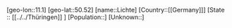 ﻿---
location: [50.52,11.1]
type: City
tags:
- geo/City


SpocWebEntityId: 31979
isDeleted: false
confidential: public

---
[geo-lon::11.1]
[geo-lat::50.52]
[name::Lichte]
[Country::[[Germany]]]
[State :: [[../../Thüringen]] ]
[Population::]
[Unknown::]

